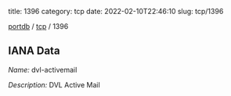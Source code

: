 title: 1396
category: tcp
date: 2022-02-10T22:46:10
slug: tcp/1396

[portdb](/) / [tcp](/category/tcp.html) / 1396


## IANA Data

_Name:_ dvl-activemail

_Description:_ DVL Active Mail

